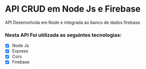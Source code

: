 <h1>API CRUD em Node Js e Firebase</h1>

<p>API Desenvolvida em Node e integrada ao banco de dados firebase.</p>

<h3>Nesta API Foi utilizada as seguintes tecnologias:</h3>

- [x] Node Js
- [x] Express
- [x] Cors
- [x] Firebase   
